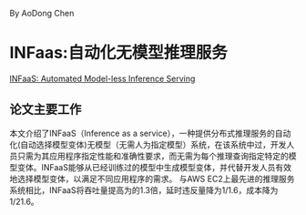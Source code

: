 By AoDong Chen
# INFaas:自动化无模型推理服务
[INFaaS: Automated Model-less Inference Serving](https://www.usenix.org/conference/atc21/presentation/romero)

## 论文主要工作
  本文介绍了INFaaS（Inference as a service），一种提供分布式推理服务的自动化(自动选择模型变体)无模型（无需人为指定模型）系统，在该系统中过，开发人员只需为其应用程序指定性能和准确性要求，而无需为每个推理查询指定特定的模型变体。INFaaS能够从已经训练过的模型中生成模型变体，并代替开发人员有效地选择模型变体，以满足不同应用程序的需求。
  与AWS EC2上最先进的推理服务系统相比，INFaaS将吞吐量提高为的1.3倍，延时违反量降为1/1.6，成本降为1/21.6。
